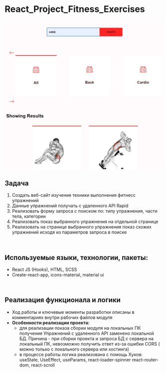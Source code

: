  # React_Project_Fitness_Exercises


 
![alt text](https://github.com/AntonioMikhailov/AntonioMikhailov/blob/main/assets/fitness-exercises.jpg)
## Задача
1. Cоздать веб-сайт изучения техники выполнения фитнесс упражнений
2. Данные упражнений получать с удаленного API Rapid
3. Реализовать форму запроса с поиском по: типу упражнения, части тела, категории
4. Реализовать показ выбранного упражнения на отдельной странице
5. Реализовать на странице выбранного упражнения показ схожих упражнений исходя из параметров запроса в поиске
  

&nbsp;
## Используемые языки, технологии, пакеты:
-	React JS (Hooks), HTML, SCSS
- Create-react-app, icons-material, material ui 

&nbsp;
## Реализация функционала и логики
-	Ход работы и ключевые моменты разработки описаны в комментариях внутри рабочих файлов модуля 
- **Особенности реализации проекта:**
    - для реализации показа сборки модуля на локальных ПК   получение Упражнений с удаленного API заменено локальной БД. Причина - при сборки проекта и запроса БД c сервера на локальный ПК, невозможно получить ответ из-за ошибки CORS ( можно только с локального сервера или хостинга) 
    -	в процессе работы логика реализована с помощь  Хуков:  useState, UseEffect, useParams,  react-loader-spinner   react-router-dom,  react-scroll  
